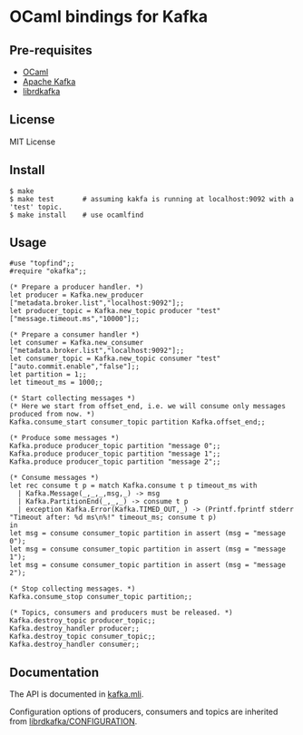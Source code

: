 OCaml bindings for Kafka
====================================

Pre-requisites
--------------
* [OCaml](http://caml.inria.fr/)
* [Apache Kafka](http://kafka.apache.org/)
* [librdkafka](https://github.com/edenhill/librdkafka)

License
-------
MIT License

Install
-------
    $ make
    $ make test       # assuming kakfa is running at localhost:9092 with a 'test' topic.
    $ make install    # use ocamlfind

Usage
-----

    #use "topfind";;
    #require "okafka";;

    (* Prepare a producer handler. *)
    let producer = Kafka.new_producer ["metadata.broker.list","localhost:9092"];;
    let producer_topic = Kafka.new_topic producer "test" ["message.timeout.ms","10000"];;

    (* Prepare a consumer handler *)
    let consumer = Kafka.new_consumer ["metadata.broker.list","localhost:9092"];;
    let consumer_topic = Kafka.new_topic consumer "test" ["auto.commit.enable","false"];;
    let partition = 1;;
    let timeout_ms = 1000;;

    (* Start collecting messages *)
    (* Here we start from offset_end, i.e. we will consume only messages produced from now. *)
    Kafka.consume_start consumer_topic partition Kafka.offset_end;;

    (* Produce some messages *)
    Kafka.produce producer_topic partition "message 0";;
    Kafka.produce producer_topic partition "message 1";;
    Kafka.produce producer_topic partition "message 2";;
   
    (* Consume messages *)
    let rec consume t p = match Kafka.consume t p timeout_ms with
      | Kafka.Message(_,_,_,msg,_) -> msg
      | Kafka.PartitionEnd(_,_,_) -> consume t p
      | exception Kafka.Error(Kafka.TIMED_OUT,_) -> (Printf.fprintf stderr "Timeout after: %d ms\n%!" timeout_ms; consume t p)
    in
    let msg = consume consumer_topic partition in assert (msg = "message 0");
    let msg = consume consumer_topic partition in assert (msg = "message 1");
    let msg = consume consumer_topic partition in assert (msg = "message 2");

    (* Stop collecting messages. *)
    Kafka.consume_stop consumer_topic partition;;

    (* Topics, consumers and producers must be released. *)
    Kafka.destroy_topic producer_topic;;
    Kafka.destroy_handler producer;;
    Kafka.destroy_topic consumer_topic;;
    Kafka.destroy_handler consumer;;

Documentation
-------------

The API is documented in [kafka.mli](kafka.mli).

Configuration options of producers, consumers and topics
are inherited from [librdkafka/CONFIGURATION](https://github.com/edenhill/librdkafka/blob/master/CONFIGURATION.md).
